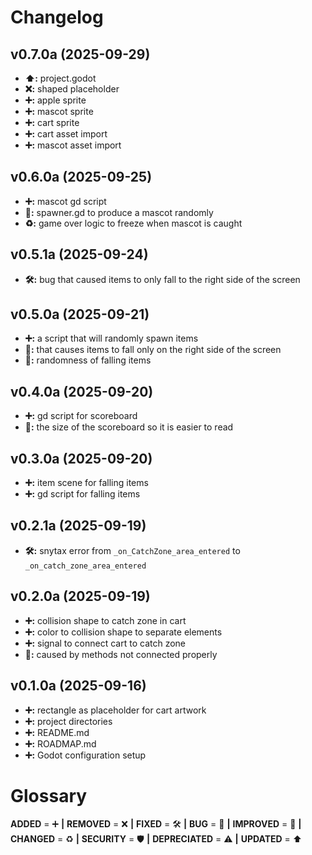 # Changelog

## v0.7.0a (2025-09-29)

- **⬆️:** project.godot
- **❌:** shaped placeholder
- **➕:** apple sprite
- **➕:** mascot sprite
- **➕:** cart sprite
- **➕:** cart asset import
- **➕:** mascot asset import

## v0.6.0a (2025-09-25)

- **➕:** mascot gd script
- **🚀:** spawner.gd to produce a mascot randomly
- **♻️:** game over logic to freeze when mascot is caught

## v0.5.1a (2025-09-24)

- **🛠️:** bug that caused items to only fall to the right side of the screen

## v0.5.0a (2025-09-21)

- **➕:** a script that will randomly spawn items
- **🐞:** that causes items to fall only on the right side of the screen
- **🚀:** randomness of falling items

## v0.4.0a (2025-09-20)

- **➕:** gd script for scoreboard
- **🚀:** the size of the scoreboard so it is easier to read

## v0.3.0a (2025-09-20)

- **➕:** item scene for falling items
- **➕:** gd script for falling items

## v0.2.1a (2025-09-19)

- **🛠️:** snytax error from ```_on_CatchZone_area_entered``` to ```_on_catch_zone_area_entered```

## v0.2.0a (2025-09-19)

- **➕:** collision shape to catch zone in cart
- **➕:** color to collision shape to separate elements
- **➕:** signal to connect cart to catch zone
- **🐞:** caused by methods not connected properly


## v0.1.0a (2025-09-16)

- **➕:** rectangle as placeholder for cart artwork
- **➕:** project directories
- **➕:** README.md
- **➕:** ROADMAP.md
- **➕:** Godot configuration setup

# Glossary

**ADDED** = ➕ **|**
**REMOVED** = ❌ **|**
**FIXED** = 🛠️ **|**
**BUG** = 🐞 **|**
**IMPROVED** = 🚀 **|**
**CHANGED** = ♻️ **|**
**SECURITY** = 🛡️ **|**
**DEPRECIATED** = ⚠️ **|**
**UPDATED** = ⬆️
